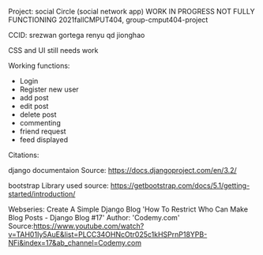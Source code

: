 Project: social Circle (social network app)
WORK IN PROGRESS NOT FULLY FUNCTIONING
2021fallCMPUT404, group-cmput404-project

CCID: 
srezwan
gortega
renyu
qd
jionghao

CSS and UI still needs work 

Working functions:
- Login
- Register new user
- add post
- edit post
- delete post
- commenting
- friend request
- feed displayed


Citations:

django documentaion
Source: https://docs.djangoproject.com/en/3.2/


bootstrap Library used
source: https://getbootstrap.com/docs/5.1/getting-started/introduction/

Webseries: Create A Simple Django Blog
'How To Restrict Who Can Make Blog Posts - Django Blog #17' 
Author: 'Codemy.com'
Source:https://www.youtube.com/watch?v=TAH01Iy5AuE&list=PLCC34OHNcOtr025c1kHSPrnP18YPB-NFi&index=17&ab_channel=Codemy.com

